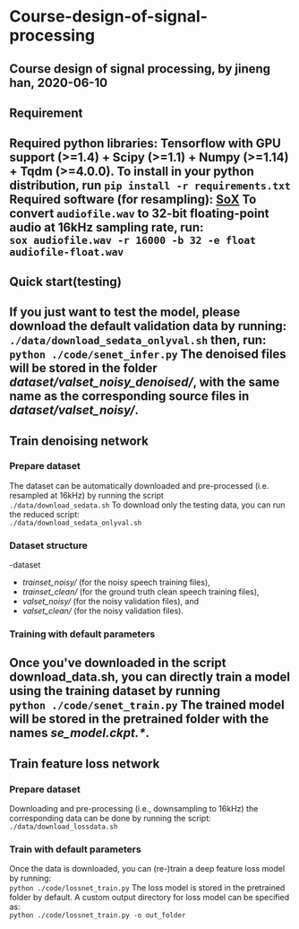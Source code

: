 # Course-design-of-signal-processing
Course design of signal processing, by jineng han, 2020-06-10
----
## Requirement
Required python libraries: Tensorflow with GPU support (>=1.4) + Scipy (>=1.1) + Numpy (>=1.14) + Tqdm (>=4.0.0). To install in your python distribution, run 
`pip install -r requirements.txt`
Required software (for resampling): [SoX](http://sox.sourceforge.net/)
To convert `audiofile.wav` to 32-bit floating-point audio at 16kHz sampling rate, run:  
`sox audiofile.wav -r 16000 -b 32 -e float audiofile-float.wav`
----
## Quick start(testing)
If you just want to test the model, please download the default validation data by running:
`./data/download_sedata_onlyval.sh`
then, run:
`python ./code/senet_infer.py`
The denoised files will be stored in the folder _dataset/valset_noisy\_denoised/_, with the same name as the corresponding source files in _dataset/valset_noisy/_.
----
## Train denoising network
### Prepare dataset
The dataset can be automatically downloaded and pre-processed (i.e. resampled at 16kHz) by running the script  
`./data/download_sedata.sh`
To download only the testing data, you can run the reduced script:  
`./data/download_sedata_onlyval.sh`
### Dataset structure
-dataset
   - _trainset\_noisy/_ (for the noisy speech training files), 
   - _trainset\_clean/_ (for the ground truth clean speech training files), 
   - _valset\_noisy/_ (for the noisy validation files), and 
   - _valset\_clean/_ (for the noisy validation files).
### Training with default parameters
Once you've downloaded in the script download_data.sh, you can directly train a model using the training dataset by running  
`python ./code/senet_train.py`
The trained model will be stored in the pretrained folder with the names _se\_model.ckpt.*_.
----
## Train feature loss network
### Prepare dataset
Downloading and pre-processing (i.e., downsampling to 16kHz) the corresponding data can be done by running the script:  `./data/download_lossdata.sh`
### Train with default parameters
Once the data is downloaded, you can (re-)train a deep feature loss model by running:  
`python ./code/lossnet_train.py`
The loss model is stored in the pretrained folder by default. A custom output directory for loss model can be specified as:  
`python ./code/lossnet_train.py -o out_folder`

